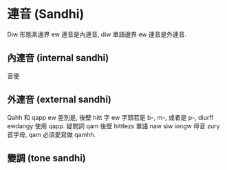 # 連音 \(Sandhi\)

Diw 形態素邊界 ew 連音是內連音, diw 單語邊界 ew 連音是外連音.

## 內連音 \(internal sandhi\)

音便

## 外連音 \(external sandhi\)

Qahh 和 qapp ew 差別是, 後壁 hitt 字 ew 字頭若是 b-, m-, 或者是 p-, diurff ewdangy 使用 qapp. 疑問詞 qam 後壁 hittlezs 單語 naw siw iongw 母音 zury 首字母, qam 必須愛寫做 qamhh.

## 變調 \(tone sandhi\)


